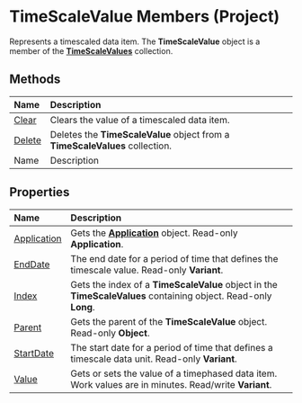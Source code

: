 
# TimeScaleValue Members (Project)
Represents a timescaled data item. The  **TimeScaleValue** object is a member of the **[TimeScaleValues](d94a0346-7cf5-b734-b32d-430fba980824.md)** collection.

## Methods



|**Name**|**Description**|
|:-----|:-----|
| [Clear](3ed3a584-5496-cdf4-eafa-e0ecdd01edfd.md)|Clears the value of a timescaled data item.|
| [Delete](ebe03270-1713-77f9-1ac9-97922b2aa612.md)|Deletes the  **TimeScaleValue** object from a **TimeScaleValues** collection.|
|Name|Description|

## Properties



|**Name**|**Description**|
|:-----|:-----|
| [Application](feab3c92-a313-9ff0-4549-69465f6a3e6f.md)|Gets the  **[Application](8eb91712-7784-a102-38c0-19bb056c27e9.md)** object. Read-only **Application**.|
| [EndDate](e9acd4f8-b002-5195-2e0c-505b633a3b54.md)|The end date for a period of time that defines the timescale value. Read-only  **Variant**.|
| [Index](ebb523d2-cf85-180c-6808-ea83c8d8a5ba.md)|Gets the index of a  **TimeScaleValue** object in the **TimeScaleValues** containing object. Read-only **Long**.|
| [Parent](69b3a11e-609a-5d10-a76c-5e524e75c453.md)|Gets the parent of the  **TimeScaleValue** object. Read-only **Object**.|
| [StartDate](fdd70c48-7f07-f4dc-db93-ad46fb30a2bb.md)|The start date for a period of time that defines a timescale data unit. Read-only  **Variant**.|
| [Value](30665b24-bc19-a6a2-cb1b-a70c3736b05b.md)|Gets or sets the value of a timephased data item. Work values are in minutes. Read/write  **Variant**.|
